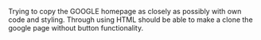 Trying to copy the GOOGLE homepage as closely as possibly with own code and styling.
Through using HTML should be able to make a clone the google page without button functionality.
